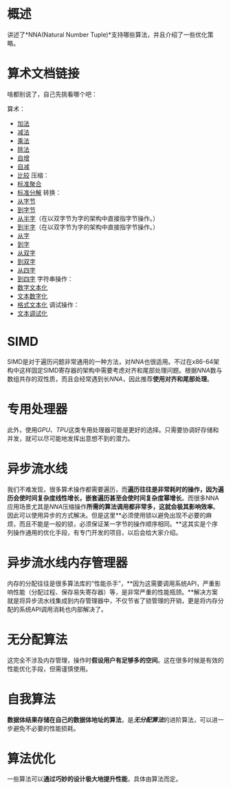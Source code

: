 # 概述
讲述了*NNA(Natural Number Tuple)*支持哪些算法，并且介绍了一些优化策略。
# 算术文档链接
啥都别说了，自己先挑看哪个吧：

算术：
- [加法](add.md)
- [减法](sub.md)
- [乘法](mul.md)
- [除法](div.md)
- [自增](inc.md)
- [自减](dec.md)
- [比较](cmp.md)
压缩：
- [标准聚合](compress.md)
- [标准分解](compress.md)
转换：
- [从字节](tran.md)
- [到字节](tran.md)
- [从半字](tran.md)（在以双字节为字的架构中直接指字节操作。）
- [到半字](tran.md)（在以双字节为字的架构中直接指字节操作。）
- [从字](tran.md)
- [到字](tran.md)
- [从双字](tran.md)
- [到双字](tran.md)
- [从四字](tran.md)
- [到四字](tran.md)
字符串操作：
- [数字文本化](str.md)
- [文本数字化](str.md)
- [格式文本化](str.md)
调试操作：
- [文本调试化](dbg.md)
# SIMD
SIMD是对于遍历问题非常通用的一种方法，对*NNA*也很适用。不过在x86-64架构中这样固定SIMD寄存器的架构中需要考虑对齐和尾部处理问题。根据*NNA*数与数组共存的双性质，而且会经常遇到长*NNA*，因此推荐**使用对齐和尾部处理**。
# 专用处理器
此外，使用*GPU*、*TPU*这类专用处理器可能是更好的选择。只需要协调好存储和并发，就可以尽可能地发挥出意想不到的潜力。
# 异步流水线
我们不难发现，很多算术操作都需要遍历，而**遍历往往是非常耗时的操作，因为遍历会使时间复杂度线性增长，嵌套遍历甚至会使时间复杂度幂增长**。而很多NNA应用场景尤其是*NNA*压缩操作**所需的算法调用都非常多，这就会极其影响效率**。因此可以使用异步的方式解决。但是这里**必须使用锁以避免出现不必要的麻烦，而且不能是一般的锁，必须保证某一字节的操作顺序相同。**这其实是个序列操作通用的优化手段，有专门开发的项目，以后会给大家介绍。
# 异步流水线内存管理器
内存的分配往往是很多算法库的“性能杀手”，**因为这需要调用系统API，严重影响性能（分配过程、保存易失寄存器）等，是非常严重的性能瓶颈。**解决方案就是将异步流水线集成到内存管理器中，不仅节省了锁管理的开销，更是将内存分配的系统API调用消耗也内部解决了。
# 无分配算法
这完全不涉及内存管理，操作时**假设用户有足够多的空间**。这在很多时候是有效的性能优化手段，但需谨慎使用。
# 自我算法
**数据体结果存储在自己的数据体地址的算法**，是***无分配算法***的进阶算法，可以进一步避免不必要的性能损耗。
# 算法优化
一些算法可以**通过巧妙的设计极大地提升性能**，具体由算法而定。